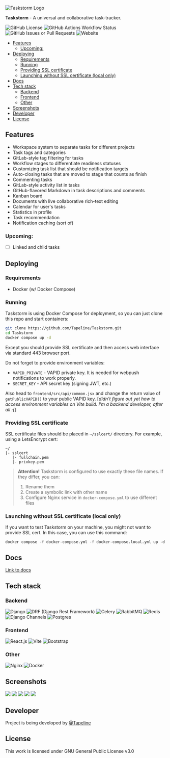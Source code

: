 ![Taskstorm Logo](.assets/taskstorm-color-plate.png)

**Taskstorm** - A universal and collaborative task-tracker. 

![GitHub License](https://img.shields.io/github/license/Tapeline/Taskstorm)
![GitHub Actions Workflow Status](https://img.shields.io/github/actions/workflow/status/Tapeline/Taskstorm/deploy.yml)
![GitHub Issues or Pull Requests](https://img.shields.io/github/issues/Tapeline/Taskstorm)
![Website](https://img.shields.io/website?url=https%3A%2F%2Ftaskstorm.tapeline.dev%2F&link=https%3A%2F%2Ftaskstorm.tapeline.dev%2F)

<!-- TOC -->
  * [Features](#features)
    * [Upcoming:](#upcoming)
  * [Deploying](#deploying)
    * [Requirements](#requirements)
    * [Running](#running)
    * [Providing SSL certificate](#providing-ssl-certificate)
    * [Launching without SSL certificate (local only)](#launching-without-ssl-certificate-local-only)
  * [Docs](#docs)
  * [Tech stack](#tech-stack)
    * [Backend](#backend)
    * [Frontend](#frontend)
    * [Other](#other)
  * [Screenshots](#screenshots)
  * [Developer](#developer)
  * [License](#license)
<!-- TOC -->

## Features
- Workspace system to separate tasks for different projects
- Task tags and categories
- GitLab-style tag filtering for tasks
- Workflow stages to differentiate readiness statuses
- Customizing task list that should be notification targets
- Auto-closing tasks that are moved to stage that counts as
  finish
- Commenting tasks
- GitLab-style activity list in tasks
- GitHub-flavored Markdown in task descriptions and comments
- Kanban board
- Documents with live collaborative rich-text editing
- Calendar for user's tasks
- Statistics in profile
- Task recommendation
- Notification caching (sort of)

### Upcoming:
- [ ] Linked and child tasks

## Deploying
### Requirements
- Docker (w/ Docker Compose)

### Running
Taskstorm is using Docker Compose for deployment, so 
you can just clone this repo and start containers:
```sh
git clone https://github.com/Tapeline/Taskstorm.git
cd Taskstorm
docker compose up -d
```
Except you should provide SSL certificate and then access web interface via standard 443
browser port.

Do not forget to provide environment variables:
- `VAPID_PRIVATE` - VAPID private key. It is
  needed for webpush notifications to work properly.
- `SECRET_KEY` - API secret key (signing JWT, etc.)

Also head to `frontend/src/api/common.jsx` and change the return value
of `getPublicVAPID()` to your public VAPID key. [*didn't figure out yet how
to access environment variables on Vite build. I'm a backend developer, after
all :(*]

### Providing SSL certificate
SSL certificate files should be placed in `~/sslcert/` 
directory. For example, using a LetsEncrypt cert:
```
~/
|- sslcert
   |- fullchain.pem
   |- privkey.pem
```
> **Attention!**
> Taskstorm is configured to use exactly these file names.
> If they differ, you can:
> 1. Rename them
> 2. Create a symbolic link with other name
> 3. Configure Nginx service in `docker-compose.yml` to
>    use different files

### Launching without SSL certificate (local only)

If you want to test Taskstorm on your machine, you might
not want to provide SSL cert. In this case, you can use
this command:
```shell
docker compose -f docker-compose.yml -f docker-compose.local.yml up -d
```

## Docs
[Link to docs](docs/index.md)

## Tech stack
### Backend
![Django](https://img.shields.io/badge/Django-092E20?style=for-the-badge&logo=django&logoColor=green)
![DRF (Django Rest Framework)](https://img.shields.io/badge/django--rest--framework-3.14.0-blue?style=for-the-badge&labelColor=333333&logo=django&logoColor=white&color=blue)
![Celery](https://img.shields.io/static/v1?style=for-the-badge&message=Celery&color=37814A&logo=Celery&logoColor=FFFFFF&label)
![RabbitMQ](https://img.shields.io/badge/-rabbitmq-%23FF6600?style=style=for-the-badge&logo=rabbitmq&logoColor=white)
![Redis](https://img.shields.io/badge/Redis-DC382D?style=for-the-badge&logo=redis&logoColor=white)
![Django Channels](https://img.shields.io/badge/-Django_Channels-46a2f1?style=for-the-badge&logo=Django)
![Postgres](https://img.shields.io/badge/postgresql-4169e1?style=for-the-badge&logo=postgresql&logoColor=white)
### Frontend
![React.js](https://shields.io/badge/react-black?logo=react&style=for-the-badge)
![Vite](https://img.shields.io/badge/-Vite-%23646CFF?style=for-the-badge&logo=vite&logoColor=ffffff)
![Bootstrap](https://img.shields.io/badge/Bootstrap-563D7C?style=for-the-badge&logo=bootstrap&logoColor=white)
### Other
![Nginx](https://img.shields.io/badge/NGINX-009639?style=for-the-badge&logo=NGINX&logoColor=white)
![Docker](https://img.shields.io/badge/Tech-Docker-informational?style=for-the-badge&logo=docker&color=2496ED)

## Screenshots
![](.assets/task_list.png)
![](.assets/task_detail.png)
![](.assets/kanban.png)
![](.assets/docs.png)
![](.assets/profile.png)

## Developer
Project is being developed by [@Tapeline](https://www.github.com/Tapeline)

## License
This work is licensed under GNU General Public License v3.0

